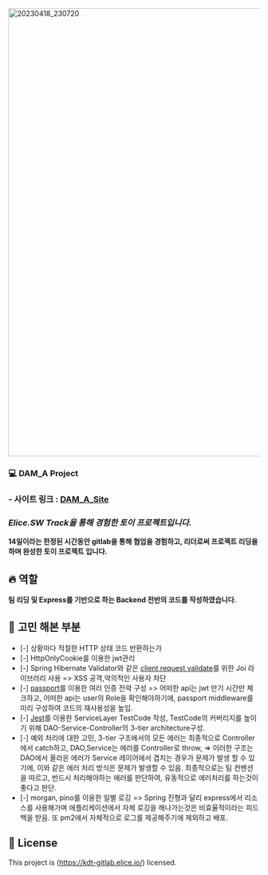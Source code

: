 

<img width="899" alt="20230418_230720" src="https://user-images.githubusercontent.com/98295182/235498628-ada7a957-41ca-4dbc-b947-89e450875218.png">


  ### 💻 DAM_A Project
  
  ### - 사이트 링크 : [DAM_A_Site](http://34.64.252.224/pages/main-page/home-page.html)
  
  ### ***Elice.SW Track을 통해 경험한 토이 프로젝트입니다.***

**14일이라는 한정된 시간동안 gitlab을 통해 협업을 경험하고, 리더로써 프로젝트 리딩을 하며 완성한 토이 프로젝트 입니다.**

## 🔥 역할

**팀 리딩 및 Express를 기반으로 하는 Backend 전반의 코드를 작성하였습니다.**

## 🎯 고민 해본 부분

- [-] 상황마다 적절한 HTTP 상태 코드 반환하는가
- [-] HttpOnlyCookie를 이용한 jwt관리
- [-] Spring Hibernate Validator와 같은 [client request validate](https://github.com/padonan/DAM_A_Express/blob/main/src/middleware/validate/schema/productValidate.js)를 위한 Joi 라이브러리 사용 => XSS 공격,악의적인 사용자 차단 
- [-] [passport](https://github.com/padonan/DAM_A_Express/blob/main/src/middleware/passport/passport.js)를 이용한 여러 인증 전략 구성 => 어떠한 api는 jwt 만기 시간만 체크하고, 어떠한 api는 user의 Role을 확인해야하기에,
      passport middleware를 미리 구성하여 코드의 재사용성을 높임.
- [-] [Jest](https://github.com/padonan/DAM_A_Express/blob/main/src/test/service/productService.test.js)를 이용한 ServiceLayer TestCode 작성, TestCode의 커버리지를 높이기 위해 DAO-Service-Controller의 3-tier architecture구성.
- [-] 예외 처리에 대한 고민, 3-tier 구조에서의 모든 에러는 최종적으로 Controller에서 catch하고, DAO,Service는 에러를 Controller로 throw,
       => 이러한 구조는 DAO에서 올라온 에러가 Service 레이어에서 겹치는 경우가 문제가 발생 할 수 있기에, 이와 같은 에러 처리 방식은 문제가 발생할 수 있음.
          최종적으로는 팀 컨벤션을 따르고, 반드시 처리해야하는 에러를 판단하여, 유동적으로 에러처리를 하는것이 좋다고 판단. 
- [-] morgan, pino를 이용한 일별 로깅 => Spring 진형과 달리 express에서 리소스를 사용해가며 에플리케이션에서 자체 로깅을 해나가는것은 비효율적이라는 피드백을 받음.
      또 pm2에서 자체적으로 로그를 제공해주기에 제외하고 배포.

## 📝 License
This project is (https://kdt-gitlab.elice.io/) licensed.

